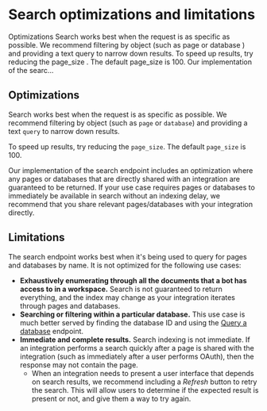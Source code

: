 # Search optimizations and limitations

Optimizations Search works best when the request is as specific as possible. We recommend filtering by object (such as page or database ) and providing a text query to narrow down results. To speed up results, try reducing the page_size . The default page_size is 100. Our implementation of the searc...

## Optimizations

Search works best when the request is as specific as possible. We recommend filtering by object (such as `page` or `database`) and providing a text `query` to narrow down results.

To speed up results, try reducing the `page_size`. The default `page_size` is 100.

Our implementation of the search endpoint includes an optimization where any pages or databases that are directly shared with an integration are guaranteed to be returned. If your use case requires pages or databases to immediately be available in search without an indexing delay, we recommend that you share relevant pages/databases with your integration directly.

## Limitations

The search endpoint works best when it's being used to query for pages and databases by name. It is not optimized for the following use cases:

- **Exhaustively enumerating through all the documents that a bot has access to in a workspace.** Search is not guaranteed to return everything, and the index may change as your integration iterates through pages and databases.
- **Searching or filtering within a particular database.** This use case is much better served by finding the database ID and using the [Query a database](https://developers.notion.com/reference/post-database-query) endpoint.
- **Immediate and complete results.** Search indexing is not immediate. If an integration performs a search quickly after a page is shared with the integration (such as immediately after a user performs OAuth), then the response may not contain the page.
    - When an integration needs to present a user interface that depends on search results, we recommend including a *Refresh* button to retry the search. This will allow users to determine if the expected result is present or not, and give them a way to try again.

